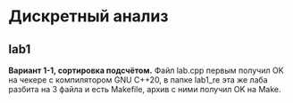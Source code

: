 # Дискретный анализ

## lab1

**Вариант 1-1, сортировка подсчётом.** Файл lab.cpp первым получил OK на чекере с компилятором GNU C++20, в папке lab1_re эта же лаба разбита на 3 файла и есть Makefile, архив с ними получил OK на Make.
